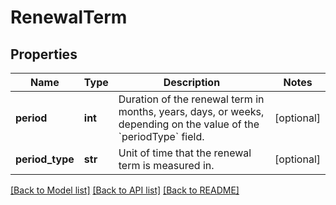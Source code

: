 # RenewalTerm

## Properties
Name | Type | Description | Notes
------------ | ------------- | ------------- | -------------
**period** | **int** | Duration of the renewal term in months, years, days, or weeks, depending on the value of the &#x60;periodType&#x60; field.  | [optional] 
**period_type** | **str** | Unit of time that the renewal term is measured in.  | [optional] 

[[Back to Model list]](../README.md#documentation-for-models) [[Back to API list]](../README.md#documentation-for-api-endpoints) [[Back to README]](../README.md)

